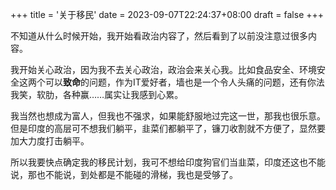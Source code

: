 +++
title = '关于移民'
date = 2023-09-07T22:24:37+08:00
draft = false
+++

不知道从什么时候开始，我开始看政治内容了，然后看到了以前没注意过很多内容。

我开始关心政治，因为我不去关心政治，政治会来关心我。比如食品安全、环境安全这两个可以**致命**的问题，作为IT爱好者，墙也是一个令人头痛的问题，还有你法我笑，软肋，各种赢……属实让我感到心累。

我当然也想成为富人，但我也不强求，如果能舒服地过完这一世，那我也很乐意。但是印度的高层可不想我们躺平，韭菜们都躺平了，镰刀收割就不方便了，显然要加大力度打击躺平。

所以我要快点确定我的移民计划，我可不想给印度狗官们当韭菜，印度还这也不能说，那也不能说，到处都是不能碰的滑梯，我也是受够了。
